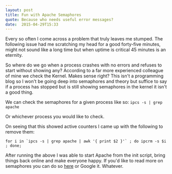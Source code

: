 ```yaml
---
layout: post
title: Fun with Apache Semaphores
quote: Because who needs useful error messages?
date:  2015-04-29T15:33
---
```


Every so often I come across a problem that truly leaves me stumped. The following issue had me scratching my head for a good forty-five minutes, might not sound like a long 
time but when uptime is critical 45 minutes is an eternity. 

So where do we go when a process crashes with no errors and refuses to start without showing any? According to a far more experienced colleague of mine we check the Kernel.
Makes sense right? This isn't a programming blog so I won't be going deep into semaphores and theory but suffice to say if a process has stopped but is still showing
semaphores in the kernel it isn't a good thing. 

We can check the semaphores for a given process like so:
`ipcs -s | grep apache`

Or whichever process you would like to check.

On seeing that this showed active counters I came up with the following to remove them:
```
for i in `ipcs -s | grep apache | awk '{ print $2 }'` ; do ipcrm -s $i ; done;
```

After running the above I was able to start Apache from the init script, bring things back online and make everyone happy. If you'd like to read more on semaphores you can
do so [here](http://archive.oreilly.com/pub/a/linux/2007/05/24/semaphores-in-linux.html) or Google it. Whatever.
